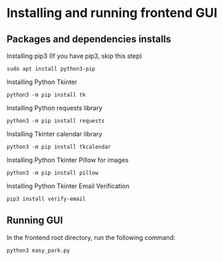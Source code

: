 # Installing and running frontend GUI

## Packages and dependencies installs
Installing pip3 (If you have pip3, skip this step)
```console
sudo apt install python3-pip
```
Installing Python Tkinter
```console
python3 -m pip install tk
```
Installing Python requests library
```console
python3 -m pip install requests
```
Installing Tkinter calendar library
```console
python3 -m pip install tkcalendar
```
Installing Python Tkinter Pillow for images
```console
python3 -m pip install pillow
```
Installing Python Tkinter Email Verification
```
pip3 install verify-email
```

## Running GUI
In the frontend root directory, run the following command:
```console
python3 easy_park.py
```



